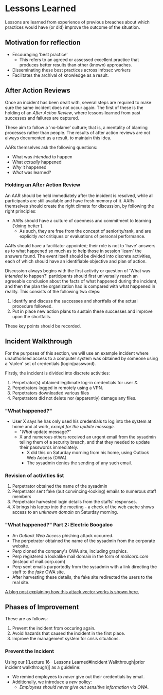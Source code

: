 # Lessons Learned

Lessons are learned from experience of previous breaches about which practices would have (or did) improve the outcome of the situation.

## Motivation for reflection

- Encouraging 'best practice'
	- This refers to an agreed or assessed excellent practice that produces better results than other (known) approaches.
- Disseminating these best practices across infosec workers
- Facilitates the archival of knowledge as a result.

## After Action Reviews

Once an incident has been dealt with, several steps are required to make sure the same incident does not occur again. The first of these is the holding of an *After Action Review*, where lessons learned from past successes and failures are captured.

These aim to follow a 'no-blame' culture; that is, a mentality of blaming processes rather than people. The results of after action reviews are not always documented as a result, to maintain this idea.

AARs themselves ask the following questions:
- What was *intended* to happen
- What *actually* happened
- *Why* it happened
- *What*  was learned?

### Holding an After Action Review

An AAR should be held immediately after the incident is resolved, while all participants are still available and have fresh memory of it. AARs themselves should create the right climate for discussion, by following the right principles:

- AARs should have a culture of openness and commitment to learning ('doing better').
	- As such, they are free from the concept of seniority/rank, and are explicitly *not* critiques or evaluations of personal performance.

AARs should have a facilitator appointed; their role is not to 'have' answers as to what happened so much as to help those in session 'learn' the answers found. The event itself should be divided into discrete activities, each of which should have an identifiable objective and plan of action.

Discussion always begins with the first activity or question of 'What was *intended* to happen?' participants should first universally reach an agreeable conclusion about the facts of what happened during the incident, and then the plan the organization had is compared with what happened in reality. This consists of the following two steps:

1) Identify and discuss the successes and shortfalls of the actual procedure followed.
2) Put in place new action plans to sustain these successes and improve upon the shortfalls.

These key points should be recorded.

 ## Incident Walkthrough

 For the purposes of this section, we will use an example incident where unauthorised access to a computer system was obtained by someone using a 'stolen' set of credentials (login/password).

 Firstly, the incident is divided into discrete activities:
 1) Perpetrator(s) obtained legitimate log-in credentials for user *X.*
 2) Perpetrators logged in remotely using a VPN.
 3) Perpetrators downloaded various files
 4) Perpetrators did not delete nor (apparently) damage any files.

### "What happened?"

- User X says he has only used his credentials to log into the system at home and at work, *except for the update message.*
	- "*What* update message?"
	- X and numerous others received an urgent email from the sysadmin telling them of a security breach, and that they needed to update their passwords immediately.
		- X did this on Saturday morning from his home, using Outlook Web Access (OWA).
		- The sysadmin denies the sending of any such email.

### Revision of activities list

1) Perpetrator obtained the name of the sysadmin
2) Perpetrator sent fake (but convincing-looking) emails to numerous staff members
3) Perpetrator harvested login details from the staffs' responses.
4) X brings his laptop into the meeting - a check of the web cache shows access to an *unknown domain* on Saturday morning.

### "What happened?" Part 2: Electric Boogaloo

- An *Outlook Web Access* phishing attack occurred.
- The perpetrator obtained the name of the sysadmin from the corporate website.
- Perp cloned the company's OWA site, including graphics.
- Perp registered a lookalike mail domain in the form of *mailcorp.com* (instead of mail.corp.com)
- Perp sent emails purportedly from the sysadmin with a link directing the staff to the *fake* OWA site.
- After harvesting these details, the fake site redirected the users to the real site.

[A blog post explaining how this attack vector works is shown here.](https://community.rapid7.com/community/metasploit/blog/2012/01/19/simple-outlook-web-access-phishing)

## Phases of Improvement

These are as follows:

1) Prevent the incident from occuring again.
2) Avoid hazards that caused the incident in the first place.
3) Improve the management system for crisis situations.

### Prevent the Incident

Using our [[Lecture 16 - Lessons Learned#Incident Walkthrough|prior incident walkthrough]] as a guideline:
- We remind employees to *never* give out their credentials by email.
- Additionally, we introduce a *new* policy:
	- *Employees should never give out sensitive information via OWA.*


